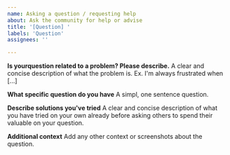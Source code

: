 ```yaml
---
name: Asking a question / requesting help
about: Ask the community for help or advise
title: '[Question] '
labels: 'Question'
assignees: ''

---
```


**Is yourquestion related to a problem? Please describe.**
A clear and concise description of what the problem is. Ex. I'm always frustrated when [...]

**What specific question do you have**
A simpl, one sentence question.

**Describe solutions you've tried**
A clear and concise description of what you have tried on your own already before asking others to spend their valuable on your question.

**Additional context**
Add any other context or screenshots about the question.
